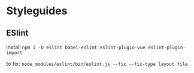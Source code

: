 # Styleguides

## ESlint

install `npm i -D eslint babel-eslint eslint-plugin-vue eslint-plugin-import`

to fix: `node_modules/eslint/bin/eslint.js --fix --fix-type layout file`

